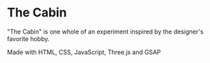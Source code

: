 # The Cabin

"The Cabin" is one whole of an experiment inspired by the designer's favorite hobby. 

Made with HTML, CSS, JavaScript, Three.js and GSAP
